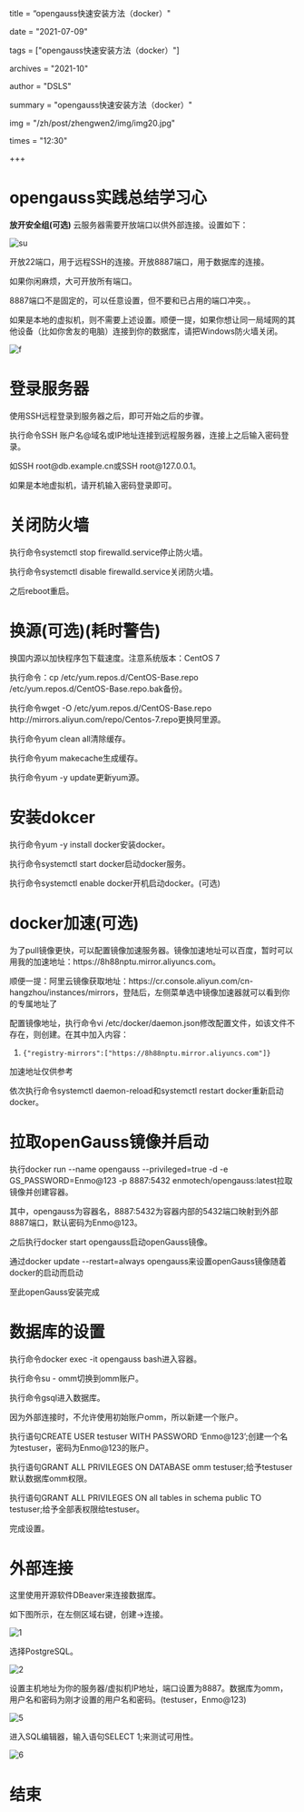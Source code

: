 ﻿title =  “opengauss快速安装方法（docker）" 

date = "2021-07-09" 

tags = ["opengauss快速安装方法（docker）"] 

archives = "2021-10" 

author = "DSLS" 

summary = "opengauss快速安装方法（docker）"

img = "/zh/post/zhengwen2/img/img20.jpg" 

times = "12:30"

+++

# opengauss实践总结学习心<a name="ZH-CN_TOPIC_0000001085018737"></a> 

<b id="6jknk">放开安全组(可选)</b></h1>
云服务器需要开放端口以供外部连接。设置如下：

<p><img src="https://data.educoder.net/api/attachments/1595857" alt=" su "><br></p>
<p>开放22端口，用于远程SSH的连接。开放8887端口，用于数据库的连接。</p>
<p>如果你闲麻烦，大可开放所有端口。</p>
<p>8887端口不是固定的，可以任意设置，但不要和已占用的端口冲突。。</p>
<p>如果是本地的虚拟机，则不需要上述设置。顺便一提，如果你想让同一局域网的其他设备（比如你舍友的电脑）连接到你的数据库，请把Windows防火墙关闭。</p>
<p><img src="https://data.educoder.net/api/attachments/1595858" alt=" f "></p>
<h1><b id="trvbj">登录服务器</b></h1>
使用SSH远程登录到服务器之后，即可开始之后的步骤。
<p>执行命令SSH 账户名@域名或IP地址连接到远程服务器，连接上之后输入密码登录。</p>
<p>如SSH root@db.example.cn或SSH root@127.0.0.1。</p>
<p>如果是本地虚拟机，请开机输入密码登录即可。</p>
<h1><b id="nhku9">关闭防火墙</b></h1>
执行命令systemctl stop firewalld.service停止防火墙。
<p>执行命令systemctl disable firewalld.service关闭防火墙。</p>
<p>之后reboot重启。</p>
<h1><b id="1w425">换源(可选)(耗时警告)</b></h1>
换国内源以加快程序包下载速度。注意系统版本：CentOS 7
<p>执行命令：cp /etc/yum.repos.d/CentOS-Base.repo /etc/yum.repos.d/CentOS-Base.repo.bak备份。</p>
<p>执行命令wget -O /etc/yum.repos.d/CentOS-Base.repo http://mirrors.aliyun.com/repo/Centos-7.repo更换阿里源。</p>
<p>执行命令yum clean all清除缓存。</p>
<p>执行命令yum makecache生成缓存。</p>
<p>执行命令yum -y update更新yum源。</p>
<h1><b id="9hodi">安装dokcer</b></h1>
执行命令yum -y install docker安装docker。
<p>执行命令systemctl start docker启动docker服务。</p>
<p>执行命令systemctl enable docker开机启动docker。(可选)</p>
<h1><b id="ntcp6">docker加速(可选)</b></h1>
为了pull镜像更快，可以配置镜像加速服务器。镜像加速地址可以百度，暂时可以用我的加速地址：https://8h88nptu.mirror.aliyuncs.com。
<p>顺便一提：阿里云镜像获取地址：https://cr.console.aliyun.com/cn-hangzhou/instances/mirrors，登陆后，左侧菜单选中镜像加速器就可以看到你的专属地址了</p>
<p>配置镜像地址，执行命令vi /etc/docker/daemon.json修改配置文件，如该文件不存在，则创建。在其中加入内容：</p>
<ol><li><code>{"registry-mirrors":["https://8h88nptu.mirror.aliyuncs.com"]}</code></li></ol><p>
加速地址仅供参考</p>
<p>依次执行命令systemctl daemon-reload和systemctl restart docker重新启动docker。</p>
<h1><b id="acy21">拉取openGauss镜像并启动</b></h1>
执行docker run --name opengauss --privileged=true -d -e GS_PASSWORD=Enmo@123 -p 8887:5432 enmotech/opengauss:latest拉取镜像并创建容器。
<p>其中，opengauss为容器名，8887:5432为容器内部的5432端口映射到外部8887端口，默认密码为Enmo@123。</p>
<p>之后执行docker start opengauss启动openGauss镜像。</p>
<p>通过docker update --restart=always opengauss来设置openGauss镜像随着docker的启动而启动</p>
<p>至此openGauss安装完成</p>
<h1><b id="v3vu7">数据库的设置</b></h1>
执行命令docker exec -it opengauss bash进入容器。
<p>执行命令su - omm切换到omm账户。</p>
<p>执行命令gsql进入数据库。</p>
<p>因为外部连接时，不允许使用初始账户omm，所以新建一个账户。</p>
<p>执行语句CREATE USER testuser WITH PASSWORD ‘Enmo@123’;创建一个名为testuser，密码为Enmo@123的账户。</p>
<p>执行语句GRANT ALL PRIVILEGES ON DATABASE omm testuser;给予testuser默认数据库omm权限。</p>
<p>执行语句GRANT ALL PRIVILEGES ON all tables in schema public TO testuser;给予全部表权限给testuser。</p>
<p>完成设置。</p>
<h1><b id="v27qt">外部连接</b></h1>
这里使用开源软件DBeaver来连接数据库。
<p>如下图所示，在左侧区域右键，创建-&gt;连接。</p>
<p><img src="https://data.educoder.net/api/attachments/1595859" alt=" 1 "><br></p>
<p>选择PostgreSQL。</p>
<p><img src="https://data.educoder.net/api/attachments/1595860" alt=" 2 "><br></p>
<p>设置主机地址为你的服务器/虚拟机IP地址，端口设置为8887。数据库为omm，用户名和密码为刚才设置的用户名和密码。(testuser，Enmo@123)</p>
<p><img src="https://data.educoder.net/api/attachments/1595862" alt=" 5 "><br></p>
<p>进入SQL编辑器，输入语句SELECT 1;来测试可用性。</p>
<p><img src="https://data.educoder.net/api/attachments/1595863" alt=" 6 "><br></p>
<h1><b id="5t0dw">结束</b></h1></div> 
<script src="https://cdn.modb.pro/_nuxt/386d4c40ac7324fcc146.js" defer></script><script src="https://cdn.modb.pro/_nuxt/modb.2.210.2.js" defer></script><script src="https://cdn.modb.pro/_nuxt/modb.2.210.0.js" defer></script>
  </body>
</html>

